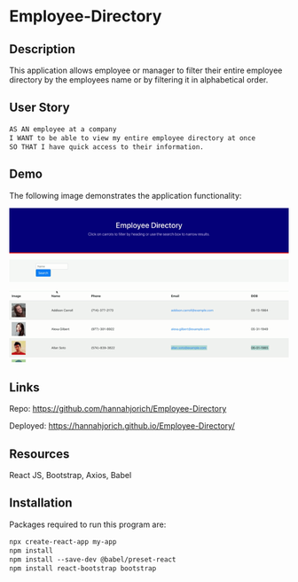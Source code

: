 # Employee-Directory

## Description

This application allows employee or manager to filter their entire employee directory by the employees name or by filtering it in alphabetical order.

## User Story

```
AS AN employee at a company
I WANT to be able to view my entire employee directory at once
SO THAT I have quick access to their information.
```

## Demo 

The following image demonstrates the application functionality:

![home](https://github.com/hannahjorich/Employee-Directory/blob/main/public/React%20App.gif)

## Links

Repo: https://github.com/hannahjorich/Employee-Directory

Deployed: https://hannahjorich.github.io/Employee-Directory/

## Resources 

React JS, Bootstrap, Axios, Babel

## Installation

Packages required to run this program are: 

```
npx create-react-app my-app
npm install 
npm install --save-dev @babel/preset-react
npm install react-bootstrap bootstrap
```

